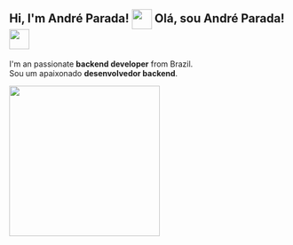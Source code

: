 ## Hi, I'm André Parada! <img align="center" src="https://fonts.gstatic.com/s/e/notoemoji/latest/1f433/512.gif" height="36" />  Olá, sou André Parada! <img align="center" src="https://fonts.gstatic.com/s/e/notoemoji/latest/1f433/512.gif" height="36" />

I'm an passionate **backend developer** from Brazil.  
Sou um apaixonado **desenvolvedor backend**. 

<img align="center" src="https://i.giphy.com/media/v1.Y2lkPTc5MGI3NjExODdsY3FobjA0bHBlZHZ4MmZ2emYxODQ4MGh6YmlmMnljcGUyNGgwZyZlcD12MV9pbnRlcm5hbF9naWZfYnlfaWQmY3Q9Zw/1GEATImIxEXVR79Dhk/giphy.gif" height="271" />

<!--
**andregparada/andregparada** is a ✨ _special_ ✨ repository because its `README.md` (this file) appears on your GitHub profile.

Here are some ideas to get you started:

- 🔭 I’m currently working on ...
- 🌱 I’m currently learning ...
- 👯 I’m looking to collaborate on ...
- 🤔 I’m looking for help with ...
- 💬 Ask me about ...
- 📫 How to reach me: ...
- 😄 Pronouns: ...
- ⚡ Fun fact: ...
-->
